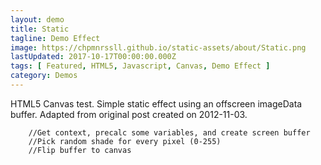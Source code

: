 ```yaml
---
layout: demo
title: Static
tagline: Demo Effect
image: https://chpmnrssll.github.io/static-assets/about/Static.png
lastUpdated: 2017-10-17T00:00:00.000Z
tags: [ Featured, HTML5, Javascript, Canvas, Demo Effect ]
category: Demos
---
```

<canvas class="canvasDemo mid" src="/assets/javascript/canvasDemo/static.js"></canvas>

HTML5 Canvas test. Simple static effect using an offscreen imageData buffer.
Adapted from original post created on <time>2012-11-03</time>.

```
	//Get context, precalc some variables, and create screen buffer
	//Pick random shade for every pixel (0-255)
	//Flip buffer to canvas
```
